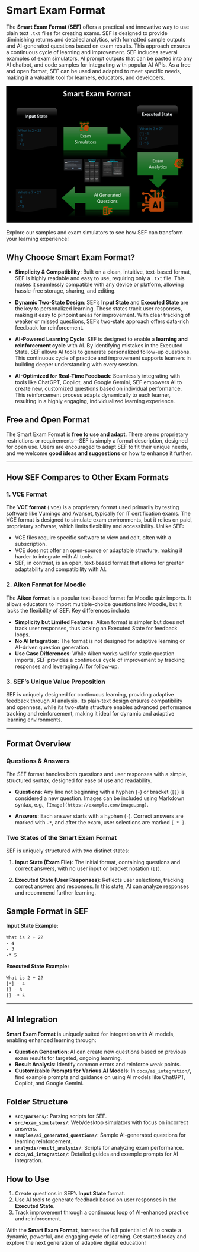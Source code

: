 
# Smart Exam Format

The **Smart Exam Format (SEF)** offers a practical and innovative way to use plain text `.txt` files for creating exams. SEF is designed to provide diminishing returns and detailed analytics, with formatted sample outputs and AI-generated questions based on exam results. This approach ensures a continuous cycle of learning and improvement. SEF includes several examples of exam simulators, AI prompt outputs that can be pasted into any AI chatbot, and code samples for integrating with popular AI APIs. As a free and open format, SEF can be used and adapted to meet specific needs, making it a valuable tool for learners, educators, and developers.

![Smart Exam Format Overview](docs/images/smart_exam_format_overview.png)

Explore our samples and exam simulators to see how SEF can transform your learning experience!

## Why Choose Smart Exam Format?

- **Simplicity & Compatibility**: Built on a clean, intuitive, text-based format, SEF is highly readable and easy to use, requiring only a `.txt` file. This makes it seamlessly compatible with any device or platform, allowing hassle-free storage, sharing, and editing.
  
- **Dynamic Two-State Design**: SEF’s **Input State** and **Executed State** are the key to personalized learning. These states track user responses, making it easy to pinpoint areas for improvement. With clear tracking of weaker or missed questions, SEF’s two-state approach offers data-rich feedback for reinforcement.

- **AI-Powered Learning Cycle**: SEF is designed to enable a **learning and reinforcement cycle** with AI. By identifying mistakes in the Executed State, SEF allows AI tools to generate personalized follow-up questions. This continuous cycle of practice and improvement supports learners in building deeper understanding with every session.

- **AI-Optimized for Real-Time Feedback**: Seamlessly integrating with tools like ChatGPT, Copilot, and Google Gemini, SEF empowers AI to create new, customized questions based on individual performance. This reinforcement process adapts dynamically to each learner, resulting in a highly engaging, individualized learning experience.

## Free and Open Format

The Smart Exam Format is **free to use and adapt**. There are no proprietary restrictions or requirements—SEF is simply a format description, designed for open use. Users are encouraged to adapt SEF to fit their unique needs, and we welcome **good ideas and suggestions** on how to enhance it further.

---

## How SEF Compares to Other Exam Formats

### 1. VCE Format
The **VCE format** (.vce) is a proprietary format used primarily by testing software like Vumingo and Avanset, typically for IT certification exams. The VCE format is designed to simulate exam environments, but it relies on paid, proprietary software, which limits flexibility and accessibility. Unlike SEF:
- VCE files require specific software to view and edit, often with a subscription.
- VCE does not offer an open-source or adaptable structure, making it harder to integrate with AI tools.
- SEF, in contrast, is an open, text-based format that allows for greater adaptability and compatibility with AI.

### 2. Aiken Format for Moodle
The **Aiken format** is a popular text-based format for Moodle quiz imports. It allows educators to import multiple-choice questions into Moodle, but it lacks the flexibility of SEF. Key differences include:
- **Simplicity but Limited Features**: Aiken format is simpler but does not track user responses, thus lacking an Executed State for feedback loops.
- **No AI Integration**: The format is not designed for adaptive learning or AI-driven question generation.
- **Use Case Differences**: While Aiken works well for static question imports, SEF provides a continuous cycle of improvement by tracking responses and leveraging AI for follow-up.

### 3. SEF’s Unique Value Proposition
SEF is uniquely designed for continuous learning, providing adaptive feedback through AI analysis. Its plain-text design ensures compatibility and openness, while its two-state structure enables advanced performance tracking and reinforcement, making it ideal for dynamic and adaptive learning environments.

---

## Format Overview

### Questions & Answers

The SEF format handles both questions and user responses with a simple, structured syntax, designed for ease of use and readability.

- **Questions**: Any line not beginning with a hyphen (`-`) or bracket (`[]`) is considered a new question. Images can be included using Markdown syntax, e.g., `[Image](https://example.com/image.png)`.
  
- **Answers**: Each answer starts with a hyphen (`-`). Correct answers are marked with `-*`, and after the exam, user selections are marked `[ * ]`.

### Two States of the Smart Exam Format

SEF is uniquely structured with two distinct states:

1. **Input State (Exam File)**: The initial format, containing questions and correct answers, with no user input or bracket notation (`[]`).
   
2. **Executed State (User Responses)**: Reflects user selections, tracking correct answers and responses. In this state, AI can analyze responses and recommend further learning.

## Sample Format in SEF

**Input State Example:**
```
What is 2 + 2?
- 4
- 3
-* 5
```

**Executed State Example:**
```
What is 2 + 2?
[*] - 4
[] - 3
[] -* 5
```

---

## AI Integration

**Smart Exam Format** is uniquely suited for integration with AI models, enabling enhanced learning through:

- **Question Generation**: AI can create new questions based on previous exam results for targeted, ongoing learning.
- **Result Analysis**: Identify common errors and reinforce weak points.
- **Customizable Prompts for Various AI Models**: In `docs/ai_integration/`, find example prompts and guidance on using AI models like ChatGPT, Copilot, and Google Gemini.

## Folder Structure

- **`src/parsers/`**: Parsing scripts for SEF.
- **`src/exam_simulators/`**: Web/desktop simulators with focus on incorrect answers.
- **`samples/ai_generated_questions/`**: Sample AI-generated questions for learning reinforcement.
- **`analysis/result_analysis/`**: Scripts for analyzing exam performance.
- **`docs/ai_integration/`**: Detailed guides and example prompts for AI integration.

## How to Use

1. Create questions in SEF’s **Input State** format.
2. Use AI tools to generate feedback based on user responses in the **Executed State**.
3. Track improvement through a continuous loop of AI-enhanced practice and reinforcement.

With the **Smart Exam Format**, harness the full potential of AI to create a dynamic, powerful, and engaging cycle of learning. Get started today and explore the next generation of adaptive digital education!


